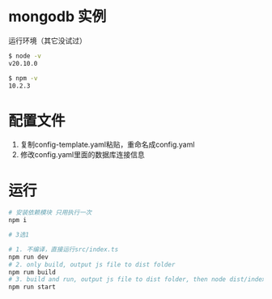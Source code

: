 # mongodb 实例
运行环境（其它没试过）
```bash
$ node -v
v20.10.0

$ npm -v
10.2.3
```

# 配置文件
1. 复制config-template.yaml粘贴，重命名成config.yaml
2. 修改config.yaml里面的数据库连接信息

# 运行
```bash
# 安装依赖模块 只用执行一次
npm i

# 3选1 

# 1. 不编译，直接运行src/index.ts
npm run dev
# 2. only build, output js file to dist folder
npm rum build
# 3. build and run, output js file to dist folder, then node dist/index.js
npm run start

```